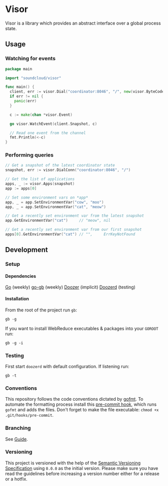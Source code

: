 # Visor

Visor is a library which provides an abstract interface over a global process state.

## Usage

### Watching for events

``` go
package main

import "soundcloud/visor"

func main() {
  client, err := visor.Dial("coordinator:8046", "/", new(visor.ByteCodec))
  if err != nil {
    panic(err)
  }

  c := make(chan *visor.Event)

  go visor.WatchEvent(client.Snapshot, c)

  // Read one event from the channel
  fmt.Println(<-c)
}
```

### Performing queries

```go
// Get a snapshot of the latest coordinator state
snapshot, err := visor.DialConn("coordinator:8046", "/")

// Get the list of applications
apps, _ := visor.Apps(snapshot)
app := apps[0]

// Set some environment vars on *app*
app, _ = app.SetEnvironmentVar("cow", "moo")
app, _ = app.SetEnvironmentVar("cat", "meow")

// Get a recently set environment var from the latest snapshot
app.GetEnvironmentVar("cat")     // "meow", nil

// Get a recently set environment var from our first snapshot
apps[0].GetEnvironmentVar("cat") // "",     ErrKeyNotFound
```

## Development

### Setup

#### Dependencies

[Go](http://golang.org) (weekly)
[go-gb](http://code.google.com/p/go-gb/) (weekly)
[Doozer](https://github.com/ha/doozer) (implicit)
[Doozerd](https://github.com/soundcloud/doozerd) (testing)

#### Installation

From the root of the project run `gb`:

```
gb -g
```

If you want to install WebReduce executables & packages into your `GOROOT` run:

```
gb -g -i
```

### Testing

First start `doozerd` with default configuration. If listening run:

```
gb -t
```

### Conventions

This repository follows the code conventions dictated by [gofmt](http://golang.org/cmd/gofmt/). To automate the formatting process install this [pre-commit hook](https://gist.github.com/e689d5de0982543cce8c), which runs `gofmt` and adds the files. Don't forget to make the file executable: `chmod +x .git/hooks/pre-commit`.

### Branching

See [Guide](https://github.com/soundcloud/soundcloud/wiki/conventions-git#wiki-using-git-flow).

### Versioning

This project is versioned with the help of the [Semantic Versioning Specification](http://semver.org/) using `0.0.0` as the initial version. Please make sure you have read the guidelines before increasing a version number either for a release or a hotfix.
